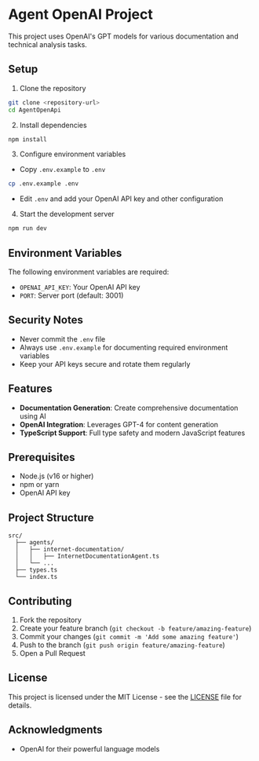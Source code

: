 # Agent OpenAI Project

This project uses OpenAI's GPT models for various documentation and technical analysis tasks.

## Setup

1. Clone the repository
```bash
git clone <repository-url>
cd AgentOpenApi
```

2. Install dependencies
```bash
npm install
```

3. Configure environment variables
- Copy `.env.example` to `.env`
```bash
cp .env.example .env
```
- Edit `.env` and add your OpenAI API key and other configuration

4. Start the development server
```bash
npm run dev
```

## Environment Variables

The following environment variables are required:

- `OPENAI_API_KEY`: Your OpenAI API key
- `PORT`: Server port (default: 3001)

## Security Notes

- Never commit the `.env` file
- Always use `.env.example` for documenting required environment variables
- Keep your API keys secure and rotate them regularly

## Features

- **Documentation Generation**: Create comprehensive documentation using AI
- **OpenAI Integration**: Leverages GPT-4 for content generation
- **TypeScript Support**: Full type safety and modern JavaScript features

## Prerequisites

- Node.js (v16 or higher)
- npm or yarn
- OpenAI API key

## Project Structure

```
src/
  ├── agents/
  │   ├── internet-documentation/
  │   │   ├── InternetDocumentationAgent.ts
  │   └── ...
  ├── types.ts
  └── index.ts
```

## Contributing

1. Fork the repository
2. Create your feature branch (`git checkout -b feature/amazing-feature`)
3. Commit your changes (`git commit -m 'Add some amazing feature'`)
4. Push to the branch (`git push origin feature/amazing-feature`)
5. Open a Pull Request

## License

This project is licensed under the MIT License - see the [LICENSE](LICENSE) file for details.

## Acknowledgments

- OpenAI for their powerful language models
